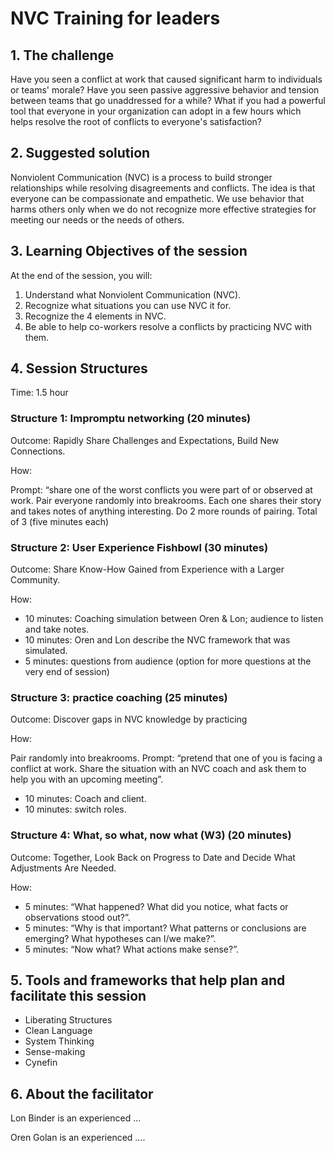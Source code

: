 # NVC Training for leaders

## 1. The challenge
Have you seen a conflict at work that caused significant harm to individuals or teams' morale? Have you seen passive aggressive behavior and tension between teams that go unaddressed for a while? What if you had a powerful tool that everyone in your organization can adopt in a few hours which helps resolve the root of conflicts to everyone's satisfaction?

## 2. Suggested solution
Nonviolent Communication (NVC) is a process to build stronger relationships while resolving disagreements and conflicts. The idea is that everyone can be compassionate and empathetic. We use behavior that harms others only when we do not recognize more effective strategies for meeting our needs or the needs of others.


## 3. Learning Objectives of the session
At the end of the session, you will:
1. Understand what Nonviolent Communication (NVC).
1. Recognize what situations you can use NVC it for.
1. Recognize the 4 elements in NVC.
1. Be able to help co-workers resolve a conflicts by practicing NVC with them.


## 4. Session Structures
Time: 1.5 hour

### Structure 1: Impromptu networking (20 minutes)

Outcome: Rapidly Share Challenges and Expectations, Build New Connections.

How:

Prompt: “share one of the worst conflicts you were part of or observed at work. Pair everyone randomly into breakrooms. Each one shares their story and takes notes of anything interesting. Do 2 more rounds of pairing. Total of 3 (five minutes each)

### Structure 2: User Experience Fishbowl (30 minutes)

Outcome: Share Know-How Gained from Experience with a Larger Community.

How:

* 10 minutes: Coaching simulation between Oren & Lon; audience to listen and take notes.
* 10 minutes: Oren and Lon describe the NVC framework that was simulated.
* 5 minutes: questions from audience (option for more questions at the very end of session)


### Structure 3: practice coaching (25 minutes)

Outcome: Discover gaps in NVC knowledge by practicing

How:

Pair randomly into breakrooms. Prompt: “pretend that one of you is facing a conflict at work. Share the situation with an NVC coach and ask them to help you with an upcoming meeting”.

* 10 minutes: Coach and client.
* 10 minutes: switch roles.


### Structure 4: What, so what, now what (W3) (20 minutes)

Outcome: Together, Look Back on Progress to Date and Decide What Adjustments Are Needed.

How:

* 5 minutes: “What happened? What did you notice, what facts or observations stood out?”.
* 5 minutes: “Why is that important? What patterns or conclusions are emerging? What hypotheses can I/we make?”.
* 5 minutes: “Now what? What actions make sense?”.


## 5. Tools and frameworks that help plan and facilitate this session
* Liberating Structures
* Clean Language
* System Thinking
* Sense-making
* Cynefin

## 6. About the facilitator
Lon Binder is an experienced ...

Oren Golan is an experienced ....

